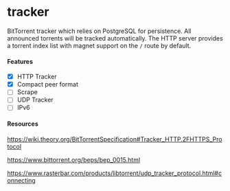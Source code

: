 # tracker
BitTorrent tracker which relies on PostgreSQL for persistence. All announced torrents will be tracked automatically.
The HTTP server provides a torrent index list with magnet support on the `/` route by default.

#### Features

- [x] HTTP Tracker
- [x] Compact peer format
- [ ] Scrape
- [ ] UDP Tracker
- [ ] IPv6

#### Resources

https://wiki.theory.org/BitTorrentSpecification#Tracker_HTTP.2FHTTPS_Protocol

https://www.bittorrent.org/beps/bep_0015.html

https://www.rasterbar.com/products/libtorrent/udp_tracker_protocol.html#connecting